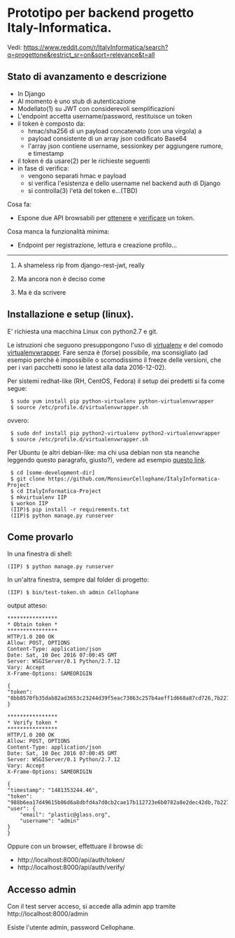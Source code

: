 # Prototipo per backend progetto Italy-Informatica.

Vedi: https://www.reddit.com/r/ItalyInformatica/search?q=progettone&restrict_sr=on&sort=relevance&t=all


## Stato di avanzamento e descrizione

 * In Django
  * Al momento è uno stub di autenticazione
  * Modellato(1) su JWT con considerevoli semplificazioni
  * L'endpoint accetta username/password, restituisce un token
  * il token è composto da:
     * hmac/sha256 di un payload concatenato (con una virgola) a 
     * payload consistente di un array json codificato Base64
     * l'array json contiene username, sessionkey per aggiungere rumore, e timestamp
  * il token è da usare(2) per le richieste seguenti
  * in fase di verifica:
     * vengono separati hmac e payload
     * si verifica l'esistenza e dello username nel backend auth di Django
     * si controlla(3) l'età del token e...(TBD)

Cosa fa:

  * Espone due API browsabili per [ottenere](http://localhost:8000/api/auth/token/) e [verificare](http://localhost:8000/api/auth/verify/) un token.
  

Cosa manca la funzionalità minima:

  * Endpoint per registrazione, lettura e creazione profilo...

---

1) A shameless rip from django-rest-jwt, really

2) Ma ancora non è deciso come

4) Ma è da scrivere


##  Installazione e setup (linux).

E' richiesta una macchina Linux con python2.7 e git.

Le istruzioni che seguono presuppongono l'uso di [virtualenv](http://virtualenv.readthedocs.io/en/stable/) e del comodo [virtualenvwrapper](http://virtualenvwrapper.readthedocs.io/en/latest/). Fare senza è (forse) possibile, ma sconsigliato (ad esempio perchè è impossibile o scomodissimo il freeze delle versioni, che per i vari pacchetti sono le latest alla data 2016-12-02).

Per sistemi redhat-like (RH, CentOS, Fedora) il setup dei predetti si fa come segue:

     $ sudo yum install pip python-virtualenv python-virtualenvwrapper 
     $ source /etc/profile.d/virtualenvwrapper.sh

ovvero:

     $ sudo dnf install pip python2-virtualenv python2-virtualenvwrapper 
     $ source /etc/profile.d/virtualenvwrapper.sh

Per Ubuntu (e altri debian-like: ma chi usa debian non sta neanche leggendo questo paragrafo, giusto?), vedere ad esempio [questo link](http://askubuntu.com/questions/244641/how-to-set-up-and-use-a-virtual-python-environment-in-ubuntu).

     $ cd [some-development-dir]
     $ git clone https://github.com/MonsieurCellophane/ItalyInformatica-Project
     $ cd ItalyInformatica-Project
     $ mkvirtualenv IIP
     $ workon IIP
     (IIP)$ pip install -r requirements.txt
     (IIP)$ python manage.py runserver

## Come provarlo

In una finestra di shell:

    (IIP) $ python manage.py runserver

In un'altra finestra, sempre dal folder di progetto:

    (IIP) $ bin/test-token.sh admin Cellophane

output atteso:

    ****************
    * Obtain token *
    ****************
    HTTP/1.0 200 OK
    Allow: POST, OPTIONS
    Content-Type: application/json
    Date: Sat, 10 Dec 2016 07:00:45 GMT
    Server: WSGIServer/0.1 Python/2.7.12
    Vary: Accept
    X-Frame-Options: SAMEORIGIN

    {
	"token": "8bb8570fb35dab82ad3653c23244d39f5eac73863c257b4aeff1d668a87cd726,7b22757365726e616d65223a202261646d696e222c202274696d657374616d70223a2022313438313335333234352e30222c202273657373696f6e6b6579223a2022664876546f62685a366336316f715845227d"
    }

    ****************
    * Verify token *
    ****************
    HTTP/1.0 200 OK
    Allow: POST, OPTIONS
    Content-Type: application/json
    Date: Sat, 10 Dec 2016 07:00:45 GMT
    Server: WSGIServer/0.1 Python/2.7.12
    Vary: Accept
    X-Frame-Options: SAMEORIGIN

    {
	"timestamp": "1481353244.46", 
	"token": "988b6ea17d49615b06d6a8dbfd4a7d0cb2cae17b112723e6b0782a8e2dec42db,7b22757365726e616d65223a202261646d696e222c202274696d657374616d70223a2022313438313335333234342e3436222c202273657373696f6e6b6579223a20224a763333674b6336793663566c51576a227d", 
	"user": {
	    "email": "plastic@glass.org", 
	    "username": "admin"
	}
    }

Oppure con un browser, effettuare il browse di:

* http://localhost:8000/api/auth/token/
* http://localhost:8000/api/auth/verify/

## Accesso admin

Con il test server acceso, si accede alla admin app tramite http://localhost:8000/admin

Esiste l'utente admin, password Cellophane. 
